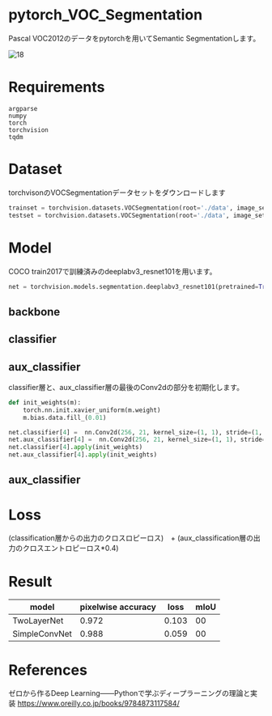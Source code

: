 # pytorch_VOC_Segmentation

Pascal VOC2012のデータをpytorchを用いてSemantic Segmentationします。

![18](https://user-images.githubusercontent.com/45190789/78622440-1c2d3480-78c0-11ea-8ac0-19121c5b1b0e.png)

# Requirements

```  
argparse
numpy
torch
torchvision
tqdm
```

# Dataset

torchvisonのVOCSegmentationデータセットをダウンロードします

```python
trainset = torchvision.datasets.VOCSegmentation(root='./data', image_set='train', transform=transform, target_transform=target_transform)
testset = torchvision.datasets.VOCSegmentation(root='./data', image_set='val', transform=transform, target_transform=target_transform)

```


# Model

COCO train2017で訓練済みのdeeplabv3_resnet101を用います。

```python
net = torchvision.models.segmentation.deeplabv3_resnet101(pretrained=True, progress=True, num_classes=21, aux_loss=True)
```

## backbone

## classifier

## aux_classifier

classifier層と、aux_classifier層の最後のConv2dの部分を初期化します。

```python
def init_weights(m):
    torch.nn.init.xavier_uniform(m.weight)
    m.bias.data.fill_(0.01)

net.classifier[4] =  nn.Conv2d(256, 21, kernel_size=(1, 1), stride=(1, 1))
net.aux_classifier[4] =  nn.Conv2d(256, 21, kernel_size=(1, 1), stride=(1, 1))
net.classifier[4].apply(init_weights)
net.aux_classifier[4].apply(init_weights)
```

## aux_classifier

# Loss

(classification層からの出力のクロスロピーロス)　+ (aux_classification層の出力のクロスエントロピーロス*0.4)

# Result

| model | pixelwise accuracy | loss | mIoU |
| ---- | ---- | ---- | ---- |
| TwoLayerNet | 0.972 | 0.103 | 00 |
| SimpleConvNet | 0.988 | 0.059 | 00 |

# References

ゼロから作るDeep Learning――Pythonで学ぶディープラーニングの理論と実装
https://www.oreilly.co.jp/books/9784873117584/
